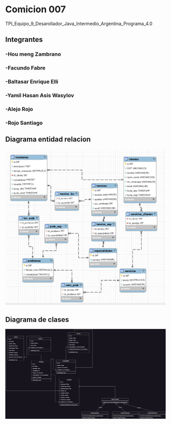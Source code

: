# Comicion 007 

TPI_Equipo_9_Desarollador_Java_Intermedio_Argentina_Programa_4.0

## Integrantes

### -Hou meng Zambrano

### -Facundo Fabre

### -Baltasar Enrique Elli

### -Yamil Hasan Asis Wasylov

### -Alejo Rojo

### -Rojo Santiago

## Diagrama entidad relacion
![DER.png](https://github.com/HouMengZambrano/TPI_Equipo_9_Desarollador_Java_Intermedio_Argentina_Programa_4.0/blob/develop/Diagrama%20entidad%20relacion/DER.png)

## Diagrama de clases

![Diagrama de clase.jpg](https://github.com/HouMengZambrano/TPI_Equipo_9_Desarollador_Java_Intermedio_Argentina_Programa_4.0/blob/develop/Diagrama%20de%20clases/Diagrama%20de%20clase.jpg)
